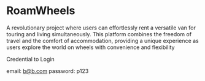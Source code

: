 # RoamWheels
A revolutionary project where users can effortlessly rent a versatile van for touring and living simultaneously. This platform combines the freedom of travel and the comfort of accommodation, providing a unique experience as users explore the world on wheels with convenience and flexibility


Credential to Login

email: b@b.com
password: p123
